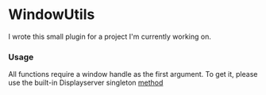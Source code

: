 # WindowUtils
 
I wrote this small plugin for a project I'm currently working on.

### Usage
All functions require a window handle as the first argument. To get it, please use the built-in Displayserver singleton [method](https://docs.godotengine.org/en/stable/classes/class_displayserver.html#class-displayserver-method-window-get-native-handle)
